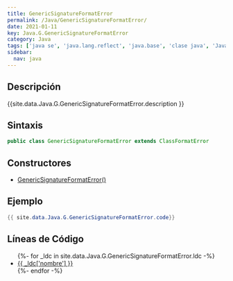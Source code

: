 ```yaml
---
title: GenericSignatureFormatError
permalink: /Java/GenericSignatureFormatError/
date: 2021-01-11
key: Java.G.GenericSignatureFormatError
category: Java
tags: ['java se', 'java.lang.reflect', 'java.base', 'clase java', 'Java 1.5']
sidebar: 
  nav: java
---
```


## Descripción
{{site.data.Java.G.GenericSignatureFormatError.description }}

## Sintaxis
~~~java
public class GenericSignatureFormatError extends ClassFormatError
~~~

## Constructores
* [GenericSignatureFormatError()](/Java/GenericSignatureFormatError/GenericSignatureFormatError/)

## Ejemplo
~~~java
{{ site.data.Java.G.GenericSignatureFormatError.code}}
~~~

## Líneas de Código
<ul>
{%- for _ldc in site.data.Java.G.GenericSignatureFormatError.ldc -%}
   <li>
       <a href="{{_ldc['url'] }}">{{ _ldc['nombre'] }}</a>
   </li>
{%- endfor -%}
</ul>
